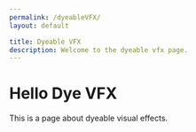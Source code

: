 ```yaml
---
permalink: /dyeableVFX/
layout: default

title: Dyeable VFX
description: Welcome to the dyeable vfx page.
---
```




# Hello Dye VFX

This is a page about dyeable visual effects.